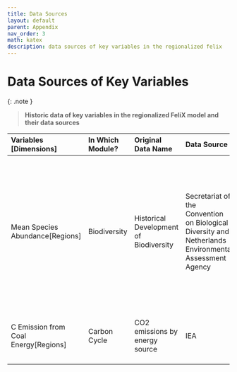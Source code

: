 ```yaml
---
title: Data Sources
layout: default
parent: Appendix
nav_order: 3
math: katex
description: data sources of key variables in the regionalized felix
---
```


# Data Sources of Key Variables

{: .note }
>  **Historic data of key variables in the regionalized FeliX model and their data sources**
>  
|Variables [Dimensions] | In Which Module?|Original Data Name| Data Source | Notes
|:---|:---|:---|:---|:---|
|Mean Species Abundance[Regions]|Biodiversity|Historical Development of Biodiversity|Secretariat of the Convention on Biological Diversity and Netherlands Environmental Assessment Agency|Secretariat of the Convention on Biological Diversity and Netherlands Environmental Assessment Agency (2007). Cross-roads of Life on Earth — Exploring means to meet the 2010 Biodiversity Target. Solution-oriented scenarios for Global Biodiversity Outlook 2. Secretariat of the Convention on Biological Diversity, Montreal, Technical Series no. 31, 90 pages|
|C Emission from Coal Energy[Regions]|Carbon Cycle|CO2 emissions by energy source|IEA|IEA World Energy Balances https://www.iea.org/data-and-statistics/data-product/world-energy-statistics-and-balances|

